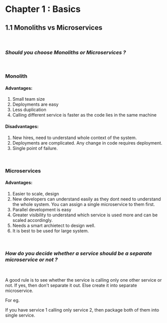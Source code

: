 # Chapter 1 : Basics

## 1.1 Monoliths vs Microservices

<br>

### *Should you choose Monoliths or Microservices ?*

<br>

### **Monolith**

#### Advantages:
1. Small team size
1. Deployments are easy
1. Less duplication
1. Calling different service is faster as the code lies in the same machine

#### Disadvantages:
1. New hires, need to understand whole context of the system.
1. Deployments are complicated. Any change in code requires deployment.
1. Single point of failure.

<br>

### **Microservices**

#### Advantages:
1. Easier to scale, design
1. New developers can understand easily as they dont need to understand the whole system. You can assign a single microservice to them first.
1. Parallel development is easy
1. Greater visibility to understand which service is used more and can be scaled accordingly.
1. Needs a smart archietect to design well.
1. It is best to be used for large system.

<br>

### *How do you decide whether a service should be a separate microservice or not ?*

<br>

A good rule is to see whether the service is calling only one other service or not. If yes, then don't separate it out. Else create it into separate microservice.

For eg.

If you have service 1 calling only service 2, then package both of them into single service.

